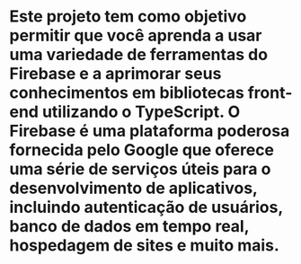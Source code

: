 # Este projeto tem como objetivo permitir que você aprenda a usar uma variedade de ferramentas do Firebase e a aprimorar seus conhecimentos em bibliotecas front-end utilizando o TypeScript. O Firebase é uma plataforma poderosa fornecida pelo Google que oferece uma série de serviços úteis para o desenvolvimento de aplicativos, incluindo autenticação de usuários, banco de dados em tempo real, hospedagem de sites e muito mais.

